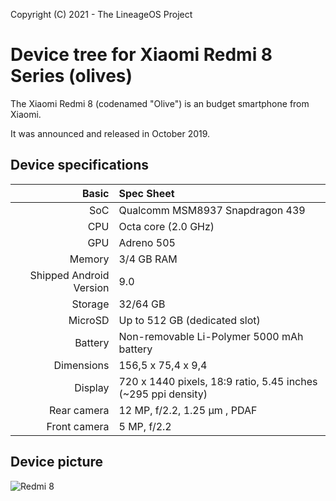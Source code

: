 Copyright (C) 2021 - The LineageOS Project

  Device tree for Xiaomi Redmi 8 Series (olives)
  ==============
 
  The Xiaomi Redmi 8 (codenamed "Olive") is an 
budget smartphone from Xiaomi.
 
  It was announced and released in October 2019.
 
  ## Device specifications
 
  Basic | Spec Sheet
 -------:|:-------------------------
 SoC | Qualcomm MSM8937 Snapdragon 439
 CPU | Octa core (2.0 GHz)
 GPU | Adreno 505
 Memory | 3/4 GB RAM
 Shipped Android Version | 9.0
 Storage | 32/64 GB
 MicroSD | Up to 512 GB (dedicated slot)
 Battery | Non-removable Li-Polymer 5000 mAh battery
 Dimensions | 156,5 x 75,4 x 9,4
 Display | 720 x 1440 pixels, 18:9 ratio, 5.45 inches (~295 ppi density)
 Rear camera | 12 MP, f/2.2, 1.25 μm , PDAF
 Front camera | 5 MP, f/2.2      
 

  ## Device picture
  ![ Redmi 8 ](https://avatars.mds.yandex.net/get-mpic/3732535/img_id8791006942711877527.png/13hq "Xiaomi Redmi 8")
